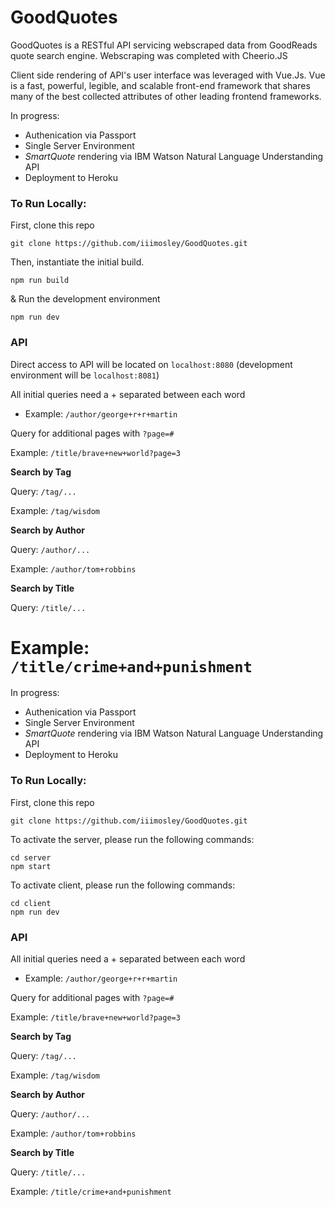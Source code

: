 # GoodQuotes

GoodQuotes is a RESTful API servicing webscraped data from GoodReads quote search engine. Webscraping was completed with Cheerio.JS

Client side rendering of API's user interface was leveraged with Vue.Js. Vue is a fast, powerful, legible, and scalable front-end framework that shares many of the best collected attributes of other leading frontend frameworks.

In progress: 
+ Authenication via Passport
+ Single Server Environment
+ _SmartQuote_ rendering via IBM Watson Natural Language Understanding API
+ Deployment to Heroku

### To Run Locally:
First, clone this repo
```
git clone https://github.com/iiimosley/GoodQuotes.git
```
Then, instantiate the initial build.
```
npm run build
```
& Run the development environment
```
npm run dev
```

### API
Direct access to API will be located on `localhost:8080` (development environment will be `localhost:8081`)

All initial queries need a + separated between each word

+ Example: `/author/george+r+r+martin`

Query for additional pages with `?page=#`

Example: `/title/brave+new+world?page=3`

**Search by Tag**

Query: `/tag/...`

Example: `/tag/wisdom`

**Search by Author**

Query: `/author/...`

Example: `/author/tom+robbins`

**Search by Title**

Query: `/title/...`

Example: `/title/crime+and+punishment`
=======

In progress: 
+ Authenication via Passport
+ Single Server Environment
+ _SmartQuote_ rendering via IBM Watson Natural Language Understanding API
+ Deployment to Heroku

### To Run Locally:
First, clone this repo
```
git clone https://github.com/iiimosley/GoodQuotes.git
```
To activate the server, please run the following commands:
```
cd server
npm start
```
To activate client, please run the following commands:
```
cd client
npm run dev
```

### API
All initial queries need a + separated between each word

+ Example: `/author/george+r+r+martin`

Query for additional pages with `?page=#`

Example: `/title/brave+new+world?page=3`

**Search by Tag**

Query: `/tag/...`

Example: `/tag/wisdom`

**Search by Author**

Query: `/author/...`

Example: `/author/tom+robbins`

**Search by Title**

Query: `/title/...`

Example: `/title/crime+and+punishment`

